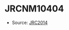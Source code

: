 <a name="material" />

# JRCNM10404
<script type="application/ld+json">
  {
    "@context": "https://schema.org/",
    "@type": "ChemicalSubstance",
    "http://purl.org/dc/terms/conformsTo":
      {
        "@type": "CreativeWork",
        "@id": "https://bioschemas.org/profiles/ChemicalSubstance/0.4-RELEASE/"
      },
    "@id": "https://egonw.github.io/nanowiki/nanowiki387.html#material",
    "name": "JRCNM10404",
    "sameAs": "http://127.0.0.1/mediawiki/index.php/Special:URIResolver/JRCNM10404"
  }
</script>


* Source: [JRC2014](http://127.0.0.1/mediawiki/index.php/Special:URIResolver/JRC2014)
